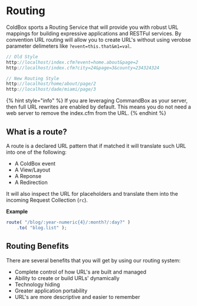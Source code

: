 # Routing

ColdBox sports a Routing Service that will provide you with robust URL mappings for building expressive applications and RESTFul services.  By convention URL routing will allow you to create URL's without using verobse parameter delimeters like `?event=this.that&m1=val`.

```javascript
// Old Style
http://localhost/index.cfm?event=home.about&page=2
http://localhost/index.cfm?city=24&page=3&county=234324324
```

```javascript
// New Routing Style
http://localhost/home/about/page/2
http://localhost/dade/miami/page/3
```

{% hint style="info" %}
If you are leveraging CommandBox as your server, then full URL rewrites are enabled by default.  This means you do not need a web server to remove the index.cfm from the URL.
{% endhint %}

## What is a route?

A route is a declared URL pattern that if matched it will translate such URL into one of the following:

* A ColdBox event
* A View/Layout
* A Reponse
* A Redirection

It will also inspect the URL for placeholders and translate them into the incoming Request Collection \(`rc`\).

**Example**

```javascript
route( "/blog/:year-numeric{4}/:month?/:day?" )
    .to( "blog.list" );
```

## Routing Benefits

There are several benefits that you will get by using our routing system:

* Complete control of how URL's are built and managed
* Ability to create or build URLs' dynamically
* Technology hiding
* Greater application portability
* URL's are more descriptive and easier to remember

